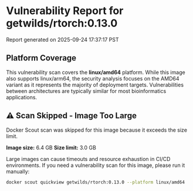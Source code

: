# Vulnerability Report for getwilds/rtorch:0.13.0

Report generated on 2025-09-24 17:37:17 PST

## Platform Coverage

This vulnerability scan covers the **linux/amd64** platform. While this image also supports linux/arm64, the security analysis focuses on the AMD64 variant as it represents the majority of deployment targets. Vulnerabilities between architectures are typically similar for most bioinformatics applications.

## ⚠️ Scan Skipped - Image Too Large

Docker Scout scan was skipped for this image because it exceeds the size limit.

**Image size:** 6.4 GB
**Size limit:** 3.0 GB

Large images can cause timeouts and resource exhaustion in CI/CD environments. If you need a vulnerability scan for this image, please run it manually:

```bash
docker scout quickview getwilds/rtorch:0.13.0 --platform linux/amd64
```
